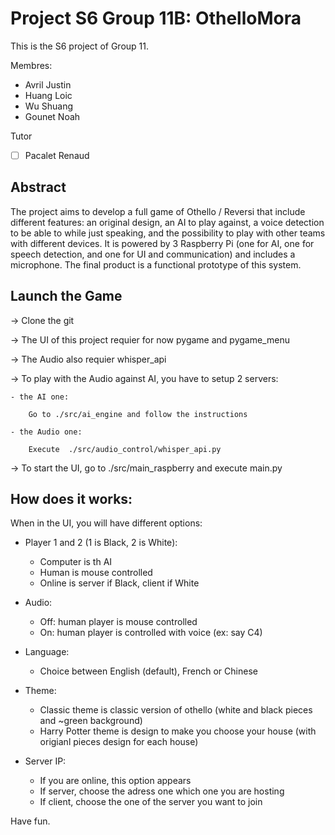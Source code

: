 # Project S6 Group 11B: OthelloMora

This is the S6 project of Group 11.

Membres: 

-  Avril Justin
-  Huang Loic
-  Wu Shuang
-  Gounet Noah

Tutor

- [ ] Pacalet Renaud

## Abstract

The project aims to develop a full game of Othello / Reversi that include different features: an original design, an AI to play against, a voice detection to be able to while just speaking, and the possibility to play 
with other teams with different devices. It is powered by 3 Raspberry Pi (one for AI, one for speech detection, and one for UI and communication) and includes a microphone. The final product is a functional prototype of this system.


## Launch the Game

-> Clone the git

-> The UI of this project requier for now pygame and pygame_menu

-> The Audio also requier whisper_api

-> To play with the Audio against AI, you have to setup 2 servers:

    - the AI one:

        Go to ./src/ai_engine and follow the instructions

    - the Audio one:

        Execute  ./src/audio_control/whisper_api.py

-> To start the UI, go to ./src/main_raspberry and execute main.py

## How does it works:

When in the UI, you will have different options:

- Player 1 and 2 (1 is Black, 2 is White):
    
   - Computer is th AI
   - Human is mouse controlled
   - Online is server if Black, client if White

- Audio:
    - Off: human player is mouse controlled
    - On: human player is controlled with voice (ex: say C4)

- Language:
    - Choice between English (default), French or Chinese

- Theme:
    - Classic theme is classic version of othello (white and black pieces and ~green background)
    - Harry Potter theme is design to make you choose your house (with origianl pieces design for each house) 

- Server IP:
    - If you are online, this option appears
    - If server, choose the adress one which one you are hosting
    - If client, choose the one of the server you want to join


Have fun.
